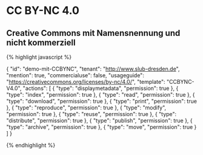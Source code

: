 # CC BY-NC 4.0
## Creative Commons mit Namensnennung und nicht kommerziell


{% highlight javascript %}

{
  "id": "demo-mit-CCBYNC",
  "tenant": "http://www.slub-dresden.de",
  "mention": true,
  "commercialuse": false,
  "usageguide": "https://creativecommons.org/licenses/by-nc/4.0/",
  "template": "CCBYNC-V4.0",
  "actions": [
    {
      "type": "displaymetadata",
      "permission": true
    },
    {
      "type": "index",
      "permission": true
    },
    {
      "type": "read",
      "permission": true
    },
    {
      "type": "download",
      "permission": true
    },
    {
      "type": "print",
      "permission": true
    },
    {
      "type": "reproduce",
      "permission": true
    },
    {
      "type": "modify",
      "permission": true
    },
    {
      "type": "reuse",
      "permission": true
    },
    {
      "type": "distribute",
      "permission": true
    },
    {
      "type": "publish",
      "permission": true
    },
    {
      "type": "archive",
      "permission": true
    },
    {
      "type": "move",
      "permission": true
    }
  ]
}

{% endhighlight %}